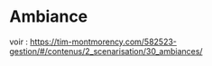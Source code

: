 # Ambiance

voir : https://tim-montmorency.com/582523-gestion/#/contenus/2_scenarisation/30_ambiances/